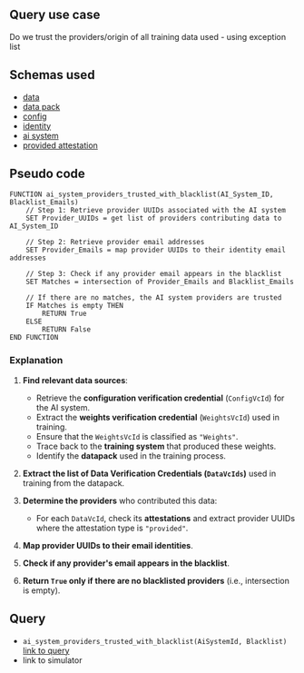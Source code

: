 ## Query use case

Do we trust the providers/origin of all training data used - using exception list


## Schemas used

* [data](https://taibom.org/schemas/data/v1.0.0/TAIBOM%20Data/)
* [data pack](https://taibom.org/schemas/data-pack/v1.0.0/TAIBOM%20Datapack/)
* [config](https://taibom.org/schemas/config/v1.0.0/Trained%20System%20Configs/) 
* [identity](https://taibom.org/schemas/identity/v1.0.0/Identity%20schema/)
* [ai system](https://taibom.org/schemas/ai-system/v1.0.0/AI%20System/)
* [provided attestation](https://taibom.org/schemas/provided-attestation/v1.0.0/Provided%20Attestation/)


## Pseudo code 

```
FUNCTION ai_system_providers_trusted_with_blacklist(AI_System_ID, Blacklist_Emails)
    // Step 1: Retrieve provider UUIDs associated with the AI system
    SET Provider_UUIDs = get list of providers contributing data to AI_System_ID

    // Step 2: Retrieve provider email addresses
    SET Provider_Emails = map provider UUIDs to their identity email addresses

    // Step 3: Check if any provider email appears in the blacklist
    SET Matches = intersection of Provider_Emails and Blacklist_Emails

    // If there are no matches, the AI system providers are trusted
    IF Matches is empty THEN
        RETURN True
    ELSE
        RETURN False
END FUNCTION

```

### **Explanation**
1. **Find relevant data sources**:  
   - Retrieve the **configuration verification credential** (`ConfigVcId`) for the AI system.  
   - Extract the **weights verification credential** (`WeightsVcId`) used in training.  
   - Ensure that the `WeightsVcId` is classified as `"Weights"`.  
   - Trace back to the **training system** that produced these weights.  
   - Identify the **datapack** used in the training process.  

2. **Extract the list of Data Verification Credentials (`DataVcIds`)** used in training from the datapack.  

3. **Determine the providers** who contributed this data:  
   - For each `DataVcId`, check its **attestations** and extract provider UUIDs where the attestation type is `"provided"`.  

4. **Map provider UUIDs to their email identities**.  

5. **Check if any provider's email appears in the blacklist**.  

6. **Return `True` only if there are no blacklisted providers** (i.e., intersection is empty).  


## Query

- `ai_system_providers_trusted_with_blacklist(AiSystemId, Blacklist)` [link to query](https://github.com/nqminds/Trusted-AI-BOM/blob/main/packages/claim_cascade_batteries/taibom-battery/scenarios.json#L201-L204)
- link to simulator 
